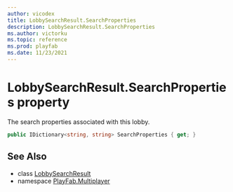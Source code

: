 ```yaml
---
author: vicodex
title: LobbySearchResult.SearchProperties
description: LobbySearchResult.SearchProperties
ms.author: victorku
ms.topic: reference
ms.prod: playfab
ms.date: 11/23/2021
---
```


# LobbySearchResult.SearchProperties property

The search properties associated with this lobby.

```csharp
public IDictionary<string, string> SearchProperties { get; }
```

## See Also

* class [LobbySearchResult](../LobbySearchResult.md)
* namespace [PlayFab.Multiplayer](../../PlayFabMultiplayerSDK.md)

